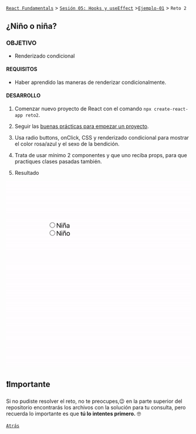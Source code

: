 [`React Fundamentals`](../../README.md) > [`Sesión 05: Hooks y useEffect`](../Readme.md) >[`Ejemplo-01`](../Ejemplo-02) > `Reto 2`

## ¿Niño o niña?

### OBJETIVO
- Renderizado condicional

#### REQUISITOS
- Haber aprendido las maneras de renderizar condicionalmente.

#### DESARROLLO

1. Comenzar nuevo proyecto de React con el comando `npx create-react-app reto2`.

2. Seguir las [buenas prácticas para empezar un proyecto](../../BuenasPracticas/EmpezandoProyectos/Readme.md).

3. Usa radio buttons, onClick, CSS y renderizado condicional para mostrar el color rosa/azul y el sexo de la bendición.

4. Trata de usar mínimo 2 componentes y que uno reciba props, para que practiques clases pasadas también.

5. Resultado
<img src="./public/resultado.gif">

## ❗Importante

Si no pudiste resolver el reto, no te preocupes,😉 en la parte superior del repositorio encontrarás los archivos con la solución para tu consulta, pero recuerda lo importante es que **tú lo intentes primero.** 🤓

[`Atrás`](https://github.com/beduExpert/C1-React-2020/tree/master/Sesion-05/Ejemplo-02)
